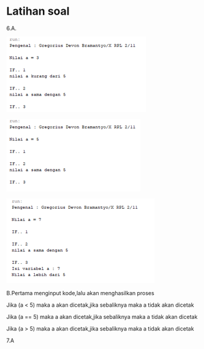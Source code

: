 # Latihan soal

6.A.

![Alt Text](https://github.com/NextDvn/CobaPercabangan/blob/master/Capture.PNG)

![Alt Text](https://github.com/NextDvn/CobaPercabangan/blob/master/Capture2.PNG)

![Alt Text](https://github.com/NextDvn/CobaPercabangan/blob/master/Capture3.PNG)

B.Pertama menginput kode,lalu akan menghasilkan proses
  
  Jika (a < 5) maka a akan dicetak,jika sebaliknya maka a tidak akan dicetak
  
  Jika (a == 5) maka a akan dicetak,jika sebaliknya maka a tidak akan dicetak
  
  Jika (a > 5) maka a akan dicetak,jika sebaliknya maka a tidak akan dicetak

7.A
